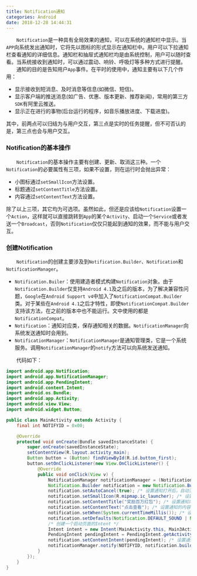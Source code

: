 ```yaml
---
title: Notification通知
categories: Android
date: 2018-12-28 14:44:31
---
```

&emsp;&emsp;`Notification`是一种具有全局效果的通知，可以在系统的通知栏中显示。当`APP`向系统发出通知时，它将先以图标的形式显示在通知栏中。用户可以下拉通知栏查看通知的详细信息。通知栏和抽屉式通知栏均是由系统控制，用户可以随时查看。当系统接收到通知时，可以通过震动、响铃、呼吸灯等多种方式进行提醒。<!--more-->
&emsp;&emsp;通知的目的是告知用户`App`事件。在平时的使用中，通知主要有以下几个作用：

- 显示接收到短消息、及时消息等信息(如微信、短信)。
- 显示客户端的推送消息(如广告、优惠、版本更新、推荐新闻)，常用的第三方`SDK`有阿里云推送。
- 显示正在进行的事物(后台运行的程序，如音乐播放进度、下载进度)。

其中，前两点可以归结为与用户交互，第三点是实时的任务提醒，但不可否认的是，第三点也会与用户交互。

### Notification的基本操作

&emsp;&emsp;`Notification`的基本操作主要有创建、更新、取消这三种。一个`Notification`的必要属性有三项，如果不设置，则在运行时会抛出异常：

- 小图标通过`setSmallIcon`方法设置。
- 标题通过`setContentTitle`方法设置。
- 内容通过`setContentText`方法设置。

除了以上三项，其它均为可选项。虽然如此，但还是应该给`Notification`设置一个`Action`，这样就可以直接跳转到`App`的某个`Activity`、启动一个`Service`或者发送一个`Broadcast`，否则`Notification`仅仅只能起到通知的效果，而不能与用户交互。

### 创建Notification

&emsp;&emsp;`Notification`的创建主要涉及到`Notification.Builder`、`Notification`和`NotificationManager`。

- `Notification.Builer`：使用建造者模式构建`Notification`对象。由于`Notification.Builder`仅支持`Android 4.1`及之后的版本，为了解决兼容性问题，`Google`在`Android Support v4`中加入了`NotificationCompat.Builder`类。对于某些在`Android 4.1`之后才特性，即使`NotificationCompat.Builder`支持该方法，在之前的版本中也不能运行。文中使用的都是`NotificationCompat`。
- `Notification`：通知对应类，保存通知相关的数据。`NotificationManager`向系统发送通知时会用到。
- `NotificationManager`：`NotificationManager`是通知管理类，它是一个系统服务。调用`NotificationManager`的`notify`方法可以向系统发送通知。

&emsp;&emsp;代码如下：

``` java
import android.app.Notification;
import android.app.NotificationManager;
import android.app.PendingIntent;
import android.content.Intent;
import android.os.Bundle;
import android.app.Activity;
import android.view.View;
import android.widget.Button;

public class MainActivity extends Activity {
    final int NOTIFYID = 0x00;

    @Override
    protected void onCreate(Bundle savedInstanceState) {
        super.onCreate(savedInstanceState);
        setContentView(R.layout.activity_main);
        Button button = (Button) findViewById(R.id.button_first);
        button.setOnClickListener(new View.OnClickListener() {
            @Override
            public void onClick(View v) {
                NotificationManager notificationManager = (NotificationManager) getSystemService(NOTIFICATION_SERVICE);
                Notification.Builder notification = new Notification.Builder(MainActivity.this); /* 创建一个通知对象 */
                notification.setAutoCancel(true); /* 设置通知打开后，自动消失 */
                notification.setSmallIcon(R.mipmap.ic_launcher); /* 设置通知图标 */
                notification.setContentTitle("奖励百万红包"); /* 设置通知内容标题 */
                notification.setContentText("点击查看"); /* 设置通知的内容 */
                notification.setWhen(System.currentTimeMillis()); /* 设置发送时间 */
                notification.setDefaults(Notification.DEFAULT_SOUND | Notification.DEFAULT_VIBRATE); /* 设置通知的声音和振动 */
                /* 创建一个启动页面的Intent */
                Intent intent = new Intent(MainActivity.this, Main3Activity.class);
                PendingIntent pendingIntent = PendingIntent.getActivity(MainActivity.this, 0, intent, 0);
                notification.setContentIntent(pendingIntent); /* 设置通知栏点击跳转 */
                notificationManager.notify(NOTIFYID, notification.build()); /* 发送通知 */
            }
        });
    }
}
```
